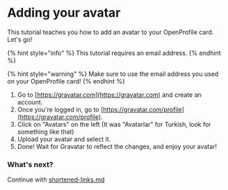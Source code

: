 # Adding your avatar

This tutorial teaches you how to add an avatar to your OpenProfile card. Let's go!

{% hint style="info" %}
This tutorial requires an email address.
{% endhint %}

{% hint style="warning" %}
Make sure to use the email address you used on your OpenProfile card!
{% endhint %}

1. Go to [https://gravatar.com](https://gravatar.com) and create an account.
2. Once you're logged in, go to [https://gravatar.com/profile](https://gravatar.com/profile).
3. Click on "Avatars" on the left (It was "Avatarlar" for Turkish, look for something like that)
4. Upload your avatar and select it.
5. Done! Wait for Gravatar to reflect the changes, and enjoy your avatar!

### What's next?

Continue with [shortened-links.md](shortened-links.md "mention")

